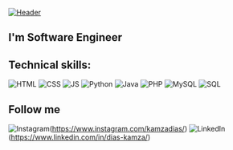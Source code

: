 [![Header](![image](https://resumespice.com/wp-content/uploads/2021/03/1.png))](https://www.instagram.com/kamzadias/)

## I'm Software Engineer 

## Technical skills:
![HTML](https://img.shields.io/badge/HTML5-E34F26?style=for-the-badge&logo=html5&logoColor=white)
![CSS](https://img.shields.io/badge/CSS3-1572B6?style=for-the-badge&logo=css3&logoColor=white)
![JS](https://img.shields.io/badge/JavaScript-F7DF1E?style=for-the-badge&logo=javascript&logoColor=black)
![Python](https://img.shields.io/badge/-Python-090909?style=for-the-badge&logo=python&logoColor=47C5FB)
![Java](https://img.shields.io/badge/Java-ED8B00?style=for-the-badge&logo=java&logoColor=white)
![PHP](https://img.shields.io/badge/PHP-777BB4?style=for-the-badge&logo=php&logoColor=white)
![MySQL](https://img.shields.io/badge/MySQL-00000F?style=for-the-badge&logo=mysql&logoColor=white)
![SQL](https://img.shields.io/badge/-Sql-090909?style=for-the-badge&logo=postgresql&logoColor=47C5FB)

## Follow me
![Instagram](https://img.shields.io/badge/-Instagram-090909?style=for-the-badge&logo=instagram&logoColor=B4068E)(https://www.instagram.com/kamzadias/)
![LinkedIn](https://img.shields.io/badge/-LinkedIn-090909?style=for-the-badge&logo=linkedin&logoColor=007886)(https://www.linkedin.com/in/dias-kamza/)

